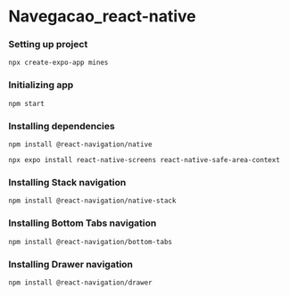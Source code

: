 # Navegacao_react-native

### Setting up project

    npx create-expo-app mines
    
### Initializing app

    npm start

### Installing dependencies

    npm install @react-navigation/native
    
    npx expo install react-native-screens react-native-safe-area-context
    
### Installing Stack navigation

    npm install @react-navigation/native-stack
    
### Installing Bottom Tabs navigation

    npm install @react-navigation/bottom-tabs
    
### Installing Drawer navigation

    npm install @react-navigation/drawer
